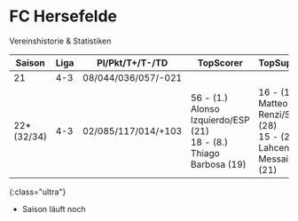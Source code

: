 # FC Hersefelde

Vereinshistorie & Statistiken

Saison | Liga | Pl/Pkt/T+/T-/TD | TopScorer | TopSupporter | TopDefense | Zugänge | Abgänge | Karriereende | Saison  
--- | --- | --- | --- | --- | --- | --- | --- | --- | ---
21 | 4-3 | 08/044/036/057/-021
22*<br>(32/34) | 4-3 | 02/085/117/014/+103 | 56 - (1.) Alonso Izquierdo/ESP (21)<br>18 - (8.) Thiago Barbosa (19) | 16 - (1.) Matteo Renzi/SMR (28)<br>15 - (2.) Lahcene Messai/DZA (21) | +26 Timo Dridi/DEU
{:class="ultra"}

* Saison läuft noch
